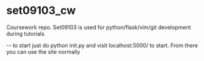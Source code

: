 # set09103_cw
Coursework repo. Set09103 is used for python/flask/vim/git development during tutorials

-- to start just do python init.py and visit localhost:5000/ to start. From there you can use the site normally
